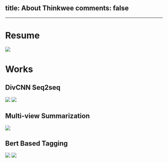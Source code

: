 ﻿title: About Thinkwee
comments: false
---
***

# Resume
<img src="img/index.jpeg">

# Works

## DivCNN Seq2seq
<img src="img/divcnn1.png">
<img src="img/divcnn2.png">

## Multi-view Summarization
<img src="img/multi_view.png">

## Bert Based Tagging
<img src="img/bert_crf.png">
<img src="img/bert_nmt.png">



